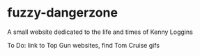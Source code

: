 fuzzy-dangerzone
================

A small website dedicated to the life and times of Kenny Loggins

To Do: link to Top Gun websites, find Tom Cruise gifs